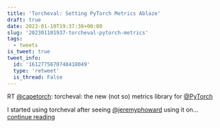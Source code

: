 ```yaml
---
title: 'Torcheval: Setting PyTorch Metrics Ablaze'
draft: true
date: 2023-01-10T19:37:38+00:00
slug: '202301101937-torcheval-pytorch-metrics'
tags:
  - tweets
is_tweet: true
tweet_info:
  id: '1612775670748418049'
  type: 'retweet'
  is_thread: False
---
```




RT [@capetorch](https://x.com/capetorch): torcheval: the new (not so) metrics library for [@PyTorch](https://x.com/PyTorch) 

I started using torcheval after seeing [@jeremyphoward](https://x.com/jeremyphoward) using it on… [continue reading](https://x.com/sytelus/status/1612775670748418049)
